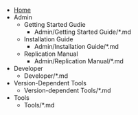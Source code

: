 - [Home](index.md)
- Admin
    - Getting Started Gudie
        - Admin/Getting Started Guide/*.md
    - Installation Guide
        - Admin/Installation Guide/*.md
    - Replication Manual
        - Admin/Replication Manual/*.md
- Developer
    - Developer/*.md
- Version-Dependent Tools
    - Version-dependent Tools/*.md
- Tools
    - Tools/*.md

